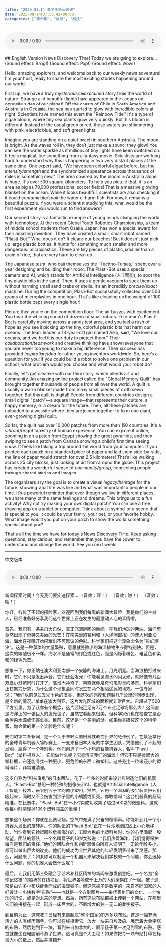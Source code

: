 ```yaml
---
title: "2025.08.14 青少年新闻速递"
date: 2025-08-14T07:56:42+08:00
categories: ["青少年", "自然", "科技"]
---
```

<audio controls style="width: 100%; max-width: 900px; margin: 1.5em 0; display: block;">
<source src="/mp3/teen_news/20250814.en.mp3" type="audio/mpeg">
</audio>
## English Version
News Discovery Time! Today we are going to explore...
(Sound effect: Bang!)
(Sound effect: Pop!)
(Sound effect: Wow!)

Hello, amazing explorers, and welcome back to our weekly news adventure! I'm your host, ready to share the most exciting stories happening around our world.

First up, we have a truly *mysterious/unexplained* story from the world of nature. Strange and beautiful lights have appeared in the oceans on opposite sides of our planet! Off the coasts of Chile in South America and Australia in Oceania, the sea has started to glow with incredible colors at night. Scientists have named this event the "Rainbow Tide." It's a type of algae bloom, where tiny sea plants grow very quickly. But this bloom is different. Instead of the usual green or red, these waters are shimmering with pink, electric blue, and soft green lights.

Imagine you are standing on a quiet beach in southern Australia. The moon is bright. As the waves roll in, they don’t just make a sound; they glow! You can see the water sparkle as if millions of tiny lights have been switched on. It feels magical, like something from a fantasy movie. Scientists are working hard to understand why this is happening in two very distant places at the same time. One expert said, "We have seen colorful algae before, but the *intensity/strength* and the synchronized appearance across thousands of miles is something new." The area covered by the bloom in Australia alone is huge. It's over 500 square kilometers. To help you picture that, it is an area as big as 70,000 professional soccer fields! That is a massive glowing blanket on the ocean. While it looks beautiful, scientists are also checking if it could *contaminate/spoil* the water or harm fish. For now, it remains a beautiful puzzle. If you were a scientist studying this, what would be the first experiment you would run to find answers?

Our second story is a fantastic example of young minds changing the world with technology. At the recent Global Youth Robotics Championship, a team of middle school students from Osaka, Japan, has won a special award for their amazing invention. They have created a small, smart robot named "Plasti-Bot." What does it do? It cleans our beaches! But it doesn't just pick up large plastic bottles; it hunts for something much smaller and more dangerous: microplastics. These are tiny pieces of plastic, smaller than a grain of rice, that are very hard to clean up.

The Japanese team, who call themselves the "Techno-Turtles," spent over a year designing and building their robot. The Plasti-Bot uses a special camera and AI, which stands for Artificial Intelligence (人工智能), to spot the tiny plastic bits in the sand. Then, it uses a gentle vacuum to suck them up without harming small sand crabs or shells. It’s an incredibly *precise/exact* machine. During the competition, Plasti-Bot successfully collected over 500 grams of microplastics in one hour. That's like cleaning up the weight of 100 plastic bottle caps every single hour!

Picture this: you're on the competition floor. The air buzzes with excitement. You hear the whirring sound of dozens of small robots. Your team's Plasti-Bot is carefully moving across a sandy test area, and you feel a rush of hope as you see it picking up the tiny, colorful plastic bits that harm our oceans. The team leader, a 13-year-old girl named Aiko, said, "We love our oceans, and we feel it is our duty to protect them." Their *collaboration/teamwork* and creative thinking have shown everyone that you are never too young to make a big difference. Their success has provided *inspiration/idea* for other young inventors worldwide. So, here’s a question for you: If you could build a robot to solve one problem in our school, what problem would you choose and what would your robot do?

Finally, let’s get creative with our third story, which blends art and community. An amazing online project called the "Global Memory Quilt" has brought together thousands of people from all over the world. A quilt is usually a warm blanket made from many small pieces of cloth sewn together. But this quilt is digital! People from different countries design a small digital "patch"—a square image—that represents their culture, a happy memory, or a dream for the future. Then, all these patches are uploaded to a website where they are joined together to form one giant, ever-growing digital quilt.

So far, the quilt has over 10,000 patches from more than 150 countries. It's a *vibrant/bright* tapestry of human experience. You can explore it online, zooming in on a patch from Egypt showing the great pyramids, and then swiping to see a patch from Canada showing a child's first time seeing snow. It feels like taking a trip around the world from your computer. If you printed each patch on a standard piece of paper and laid them side-by-side, the line of paper would stretch for over 2.5 kilometers! That’s like walking across 25 city blocks, just looking at art from around the globe. This project has created a wonderful sense of *community/group*, connecting people through shared stories and images.

The organizers say the goal is to create a visual *legacy/heritage* for the future, showing what life was like and what was important to people in our time. It’s a powerful reminder that even though we live in different places, we share many of the same feelings and dreams. This brings us to a fun activity! Why not try making your own digital patch? You can use a free drawing app on a tablet or computer. Think about a symbol or a scene that is special to you. It could be your family, your pet, or your favorite hobby. What image would you put on your patch to show the world something special about you?

That's all the time we have for today's News Discovery Time. Keep asking questions, stay curious, and remember that you have the power to understand and change the world. See you next week!

---
中文版本
<audio controls style="width: 100%; max-width: 900px; margin: 1.5em 0; display: block;">
    <source src="/mp3/teen_news/20250814.cn.mp3"
  type="audio/mpeg">
  </audio>
  新闻探索时间！今天我们要疾速探索...
（音效：砰！）
（音效：啪！）
（音效：哇！）

你好，各位了不起的探险家，欢迎回到我们每周的新闻大冒险！我是你们的主持人，已经准备好分享我们这个世界上正在发生的最激动人心的事情啦。

首先，我们有一条来自大自然，真正充满谜团的新闻。在我们地球的两端，海洋里竟然出现了奇特又美丽的光芒！在南美洲的智利和（大洋洲直播）的澳大利亚沿海，海水在夜晚开始闪耀出不可思议的色彩。科学家们把这个现象命名为“彩虹潮汐”。这是一种藻类的大量繁殖，意思就是微小的海洋植物生长得特别快。但是，这次的繁殖很不一样。海水不是通常的绿色或红色，而是闪烁着粉色、电蓝色和柔和的绿色光芒。

想象一下，你正站在澳大利亚南部一个安静的海滩上。月光明亮。当海浪拍打过来时，它们不只是发出声音，它们还会发光！你能看见海水闪闪发光，就好像有几百万盏小灯被同时打开了。感觉太神奇了，简直就像是奇幻电影里的场景。科学家们正在努力研究，为什么这个现象会同时发生在两个相隔遥远的地方。一位专家说：“我们以前见过五光十色的藻类，但这次的亮度和跨越几千公里的同步出现，是全新的情况。”单单在澳大利亚，这片发光区域的面积就非常巨大。它超过了500平方公里。为了让你有个概念，这片区域足足有7万个专业足球场那么大！这简直是海洋上的一张巨大的发光毯子。虽然它看起来很美，但科学家们也在检查它是否会污染水源或伤害鱼类。目前，这还是一个美丽的谜。如果你是研究这个的科学家，你会做的第一个实验是什么呢？

我们的第二条新闻，是一个关于年轻头脑用科技改变世界的绝佳例子。在最近举行的全球青年机器人锦标赛上，一支来自日本大阪的中学生团队，凭借他们了不起的发明，赢得了一个特别奖。他们创造了一个小巧的智能机器人，名叫“Plasti-Bot”（塑料机器人）。它能做什么呢？它能清洁我们的海滩！但它不只是捡起大的塑料瓶，它还能寻找一种更小、更危险的东西：微塑料。这些是比一粒米还小的塑料碎片，非常难清理。

这支自称为“科技海龟”的日本团队，花了一年多的时间来设计和制造他们的机器人。“Plasti-Bot”使用一种特殊的摄像头和AI，也就是Artificial Intelligence（人工智能）技术，来识别沙子里的微小塑料。然后，它用一个温和的吸尘装置把它们吸起来，同时又不会伤害到沙子里的小螃蟹或贝壳。你敢信吗？这台机器真的超级精准。在比赛中，“Plasti-Bot”在一小时内成功收集了超过500克的微塑料。这就像每小时清理掉100个塑料瓶盖的重量！

想象这个场景：你就在比赛现场。空气中充满了兴奋的嗡嗡声。你能听到几十个小机器人发出的旋转声。你的队伍的“Plasti-Bot”正在一片沙地测试区上小心地移动，当你看到它捡起那些危害海洋的、五颜六色的小塑料片时，你的心里涌起一股希望。团队的领队，一个名叫爱子的13岁女孩说：“我们热爱海洋，我们觉得保护海洋是我们的责任。”他们的团队合作和创新思维向所有人证明了，无论年龄多小，都可以做出巨大的改变。他们的成功为全世界其他的年轻发明家带来了灵感。那么，问题来了：如果你可以制造一个机器人来解决我们学校的一个问题，你会选择什么问题，你的机器人会做什么呢？

最后，让我们用第三条融合了艺术和社区精神的新闻来激发创意吧。一个名为“全球记忆被”的超棒的在线项目，将世界各地成千上万的人们聚集在了一起。被子通常是由许多小布块缝合而成的温暖毯子。但这床被子是数字的！来自不同国家的人们设计一小块数字“布贴”——也就是一个方形图片——来代表他们的文化、一个快乐的记忆，或是对未来的梦想。然后，所有这些布贴都被上传到一个网站，在那里它们被拼接在一起，形成一床巨大的、不断增大的独一无二的数字被子。

到目前为止，这床被子已经有来自超过150个国家的1万多块布贴。这是一幅充满活力的人类经历画卷。你可以在线探索它，放大一块来自埃及的、展示着大金字塔的布贴，然后划到下一块，看到来自加拿大的、展示孩子第一次见到雪的布贴。感觉就像坐在电脑前环游了世界。这可真是个大工程！如果你把每一块布贴打印在标准大小的纸上，然后并排铺开